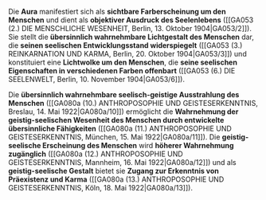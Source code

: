 
Die **Aura** manifestiert sich als **sichtbare Farberscheinung um den Menschen** und dient als **objektiver Ausdruck des Seelenlebens** ([[GA053 (2.) DIE MENSCHLICHE WESENHEIT, Berlin, 13. Oktober 1904|GA053/2]]). Sie stellt die **übersinnlich wahrnehmbare Lichtgestalt des Menschen** dar, die **seinen seelischen Entwicklungsstand widerspiegelt** ([[GA053 (3.) REINKARNATION UND KARMA, Berlin, 20. Oktober 1904|GA053/3]]) und konstituiert eine **Lichtwolke um den Menschen**, die **seine seelischen Eigenschaften in verschiedenen Farben offenbart** ([[GA053 (6.) DIE SEELENWELT, Berlin, 10. November 1904|GA053/6]]).

Die **übersinnlich wahrnehmbare seelisch-geistige Ausstrahlung des Menschen** ([[GA080a (10.) ANTHROPOSOPHIE UND GEISTESERKENNTNIS, Breslau, 14. Mai 1922|GA080a/10]]) ermöglicht die **Wahrnehmung der geistig-seelischen Wesenheit des Menschen durch entwickelte übersinnliche Fähigkeiten** ([[GA080a (11.) ANTHROPOSOPHIE UND GEISTESERKENNTNIS, München, 15. Mai 1922|GA080a/11]]). Die **geistig-seelische Erscheinung des Menschen** wird **höherer Wahrnehmung zugänglich** ([[GA080a (12.) ANTHROPOSOPHIE UND GEISTESERKENNTNIS, Mannheim, 16. Mai 1922|GA080a/12]]) und als **geistig-seelische Gestalt** bietet sie **Zugang zur Erkenntnis von Präexistenz und Karma** ([[GA080a (13.) ANTHROPOSOPHIE UND GEISTESERKENNTNIS, Köln, 18. Mai 1922|GA080a/13]]).
